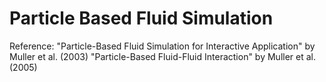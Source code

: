 Particle Based Fluid Simulation
========

Reference:
"Particle-Based Fluid Simulation for Interactive Application" by Muller et al. (2003)
"Particle-Based Fluid-Fluid Interaction" by Muller et al. (2005)
